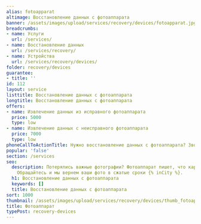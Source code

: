 ```yaml
---
alias: fotoapparat
altimage: Восстановление данных с фотоаппарата
banner: /assets/images/upload/services/recovery/devices/fotoapparat.jpg
breadcrumbs:
- name: Услуги
  url: /services/
- name: Восстановление данных
  url: /services/recovery/
- name: Устройства
  url: /services/recovery/devices/
folder: recovery/devices
guarantee:
- title: ''
id: 112
layout: service
listtitle: Восстановление данных с фотоаппарата
longtitle: Восстановление данных с фотоаппарата
offers:
- name: Извлечение данных из исправного фотоаппарата
  price: 5000
  type: low
- name: Извлечение данных с неисправного фотоаппарата
  price: 7000
  type: low
phoneCallToActionTitle: Нужно восстановление данных с фотоаппарата? Звоните!
popular: 'false'
section: /services
seo:
  description: Потерялись важные фотографии? Фотоаппарат пишет, что карта памяти неотформатирована?
    Обращайтесь и мы вернем ваши фото в сжатые сроки {% inCity %}.
  h1: Восстановление данных с фотоаппарата
  keywords: []
  title: Восстановление данных с фотоаппарата
sort: 1000
thumbnail: /assets/images/upload/services/recovery/devices/thumb_fotoapparat.jpg
title: Фотоаппарат
typePost: recovery-devices
---
```


